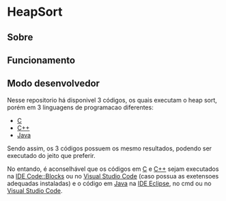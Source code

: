 # HeapSort

## Sobre

## Funcionamento

## Modo desenvolvedor
Nesse repositorio há disponivel 3 códigos, os quais executam o heap sort, porém em 3 linguagens de programacao diferentes:

- [C](heapSort.c)
- [C++](heapSort.cpp)
- [Java](heapSort.java)

Sendo assim, os 3 códigos possuem os mesmo resultados, podendo ser executado do jeito que preferir.

No entando, é aconselhável que os códigos em [C](heapSort.c) e [C++](heapSort.cpp) sejam executados na [IDE Code::Blocks](https://www.codeblocks.org/) ou no [Visual Studio Code](https://code.visualstudio.com/) (caso possua as exetensoes adequadas instaladas) e o código em [Java](heapSort.java) na [IDE Eclipse](https://www.eclipse.org/), no cmd ou no [Visual Studio Code](https://code.visualstudio.com/).